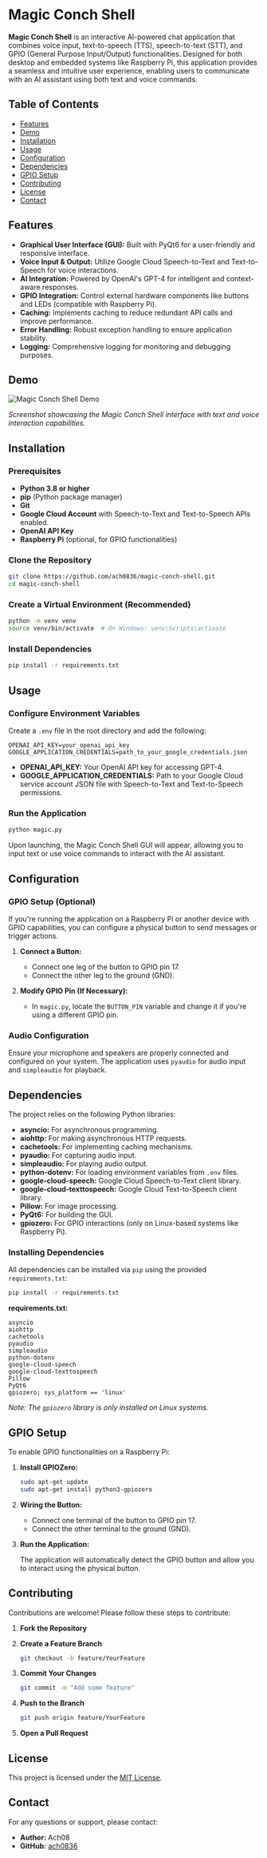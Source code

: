 # Magic Conch Shell

**Magic Conch Shell** is an interactive AI-powered chat application that combines voice input, text-to-speech (TTS), speech-to-text (STT), and GPIO (General Purpose Input/Output) functionalities. Designed for both desktop and embedded systems like Raspberry Pi, this application provides a seamless and intuitive user experience, enabling users to communicate with an AI assistant using both text and voice commands.

## Table of Contents

- [Features](#features)
- [Demo](#demo)
- [Installation](#installation)
- [Usage](#usage)
- [Configuration](#configuration)
- [Dependencies](#dependencies)
- [GPIO Setup](#gpio-setup)
- [Contributing](#contributing)
- [License](#license)
- [Contact](#contact)

## Features

- **Graphical User Interface (GUI):** Built with PyQt6 for a user-friendly and responsive interface.
- **Voice Input & Output:** Utilize Google Cloud Speech-to-Text and Text-to-Speech for voice interactions.
- **AI Integration:** Powered by OpenAI's GPT-4 for intelligent and context-aware responses.
- **GPIO Integration:** Control external hardware components like buttons and LEDs (compatible with Raspberry Pi).
- **Caching:** Implements caching to reduce redundant API calls and improve performance.
- **Error Handling:** Robust exception handling to ensure application stability.
- **Logging:** Comprehensive logging for monitoring and debugging purposes.

## Demo

![Magic Conch Shell Demo](images/demo.gif)

*Screenshot showcasing the Magic Conch Shell interface with text and voice interaction capabilities.*

## Installation

### Prerequisites

- **Python 3.8 or higher**
- **pip** (Python package manager)
- **Git**
- **Google Cloud Account** with Speech-to-Text and Text-to-Speech APIs enabled.
- **OpenAI API Key**
- **Raspberry Pi** (optional, for GPIO functionalities)

### Clone the Repository

```bash
git clone https://github.com/ach0836/magic-conch-shell.git
cd magic-conch-shell
```

### Create a Virtual Environment (Recommended)

```bash
python -m venv venv
source venv/bin/activate  # On Windows: venv\Scripts\activate
```

### Install Dependencies

```bash
pip install -r requirements.txt
```

## Usage

### Configure Environment Variables

Create a `.env` file in the root directory and add the following:

```env
OPENAI_API_KEY=your_openai_api_key
GOOGLE_APPLICATION_CREDENTIALS=path_to_your_google_credentials.json
```

- **OPENAI_API_KEY:** Your OpenAI API key for accessing GPT-4.
- **GOOGLE_APPLICATION_CREDENTIALS:** Path to your Google Cloud service account JSON file with Speech-to-Text and Text-to-Speech permissions.

### Run the Application

```bash
python magic.py
```

Upon launching, the Magic Conch Shell GUI will appear, allowing you to input text or use voice commands to interact with the AI assistant.

## Configuration

### GPIO Setup (Optional)

If you're running the application on a Raspberry Pi or another device with GPIO capabilities, you can configure a physical button to send messages or trigger actions.

1. **Connect a Button:**
   - Connect one leg of the button to GPIO pin 17.
   - Connect the other leg to the ground (GND).

2. **Modify GPIO Pin (If Necessary):**
   - In `magic.py`, locate the `BUTTON_PIN` variable and change it if you're using a different GPIO pin.

### Audio Configuration

Ensure your microphone and speakers are properly connected and configured on your system. The application uses `pyaudio` for audio input and `simpleaudio` for playback.

## Dependencies

The project relies on the following Python libraries:

- **asyncio:** For asynchronous programming.
- **aiohttp:** For making asynchronous HTTP requests.
- **cachetools:** For implementing caching mechanisms.
- **pyaudio:** For capturing audio input.
- **simpleaudio:** For playing audio output.
- **python-dotenv:** For loading environment variables from `.env` files.
- **google-cloud-speech:** Google Cloud Speech-to-Text client library.
- **google-cloud-texttospeech:** Google Cloud Text-to-Speech client library.
- **Pillow:** For image processing.
- **PyQt6:** For building the GUI.
- **gpiozero:** For GPIO interactions (only on Linux-based systems like Raspberry Pi).

### Installing Dependencies

All dependencies can be installed via `pip` using the provided `requirements.txt`:

```bash
pip install -r requirements.txt
```

**requirements.txt:**

```
asyncio
aiohttp
cachetools
pyaudio
simpleaudio
python-dotenv
google-cloud-speech
google-cloud-texttospeech
Pillow
PyQt6
gpiozero; sys_platform == 'linux'
```

*Note: The `gpiozero` library is only installed on Linux systems.*

## GPIO Setup

To enable GPIO functionalities on a Raspberry Pi:

1. **Install GPIOZero:**

   ```bash
   sudo apt-get update
   sudo apt-get install python3-gpiozero
   ```

2. **Wiring the Button:**

   - Connect one terminal of the button to GPIO pin 17.
   - Connect the other terminal to the ground (GND).

3. **Run the Application:**

   The application will automatically detect the GPIO button and allow you to interact using the physical button.

## Contributing

Contributions are welcome! Please follow these steps to contribute:

1. **Fork the Repository**

2. **Create a Feature Branch**

   ```bash
   git checkout -b feature/YourFeature
   ```

3. **Commit Your Changes**

   ```bash
   git commit -m "Add some feature"
   ```

4. **Push to the Branch**

   ```bash
   git push origin feature/YourFeature
   ```

5. **Open a Pull Request**

## License

This project is licensed under the [MIT License](LICENSE).

## Contact

For any questions or support, please contact:

- **Author:** Ach08
- **GitHub:** [ach0836](https://github.com/ach0836)
